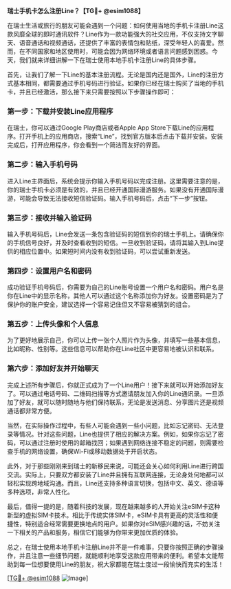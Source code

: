 **瑞士手机卡怎么注册Line？【TG💪+ @esim1088】**

在瑞士生活或旅行的朋友可能会遇到一个问题：如何使用当地的手机卡注册Line这款风靡全球的即时通讯软件？Line作为一款功能强大的社交应用，不仅支持文字聊天、语音通话和视频通话，还提供了丰富的表情包和贴纸，深受年轻人的喜爱。然而，在不同国家和地区使用时，可能会因为网络环境或者语言问题感到困惑。今天，我们就来详细讲解一下在瑞士使用本地手机卡注册Line的具体步骤。

首先，让我们了解一下Line的基本注册流程。无论是国内还是国外，Line的注册方式基本相同，都需要通过手机号码进行验证。如果你已经在瑞士购买了当地的手机卡，并且已经激活，那么接下来只需要按照以下步骤操作即可：

### 第一步：下载并安装Line应用程序

在瑞士，你可以通过Google Play商店或者Apple App Store下载Line的应用程序。打开手机上的应用商店，搜索“Line”，找到官方版本后点击下载并安装。安装完成后，打开应用程序，你会看到一个简洁而友好的界面。

### 第二步：输入手机号码

进入Line主界面后，系统会提示你输入手机号码以完成注册。这里需要注意的是，你的瑞士手机卡必须是有效的，并且已经开通国际漫游服务。如果没有开通国际漫游，可能会导致无法接收短信验证码。输入手机号码后，点击“下一步”按钮。

### 第三步：接收并输入验证码

输入手机号码后，Line会发送一条包含验证码的短信到你的瑞士手机上。请确保你的手机信号良好，并及时查看收到的短信。一旦收到验证码，请将其输入到Line提供的相应位置中。如果短时间内没有收到验证码，可以尝试重新发送。

### 第四步：设置用户名和密码

成功验证手机号码后，你需要为自己的Line账号设置一个用户名和密码。用户名是你在Line中的显示名称，其他人可以通过这个名称添加你为好友。设置密码是为了保护你的账户安全，建议选择一个容易记住但又不容易被猜到的组合。

### 第五步：上传头像和个人信息

为了更好地展示自己，你可以上传一张个人照片作为头像，并填写一些基本信息，比如昵称、性别等。这些信息可以帮助你在Line社区中更容易地被认识和联系。

### 第六步：添加好友并开始聊天

完成上述所有步骤后，你就正式成为了一个Line用户！接下来就可以开始添加好友了。可以通过电话号码、二维码扫描等方式邀请朋友加入你的Line通讯录。一旦添加了好友，就可以随时随地与他们保持联系，无论是发送消息、分享图片还是视频通话都非常方便。

当然，在实际操作过程中，有些人可能会遇到一些小问题，比如忘记密码、无法登录等情况。针对这些问题，Line也提供了相应的解决方案。例如，如果你忘记了密码，可以通过注册时使用的邮箱找回；如果遇到网络连接不稳定的问题，则需要检查手机的网络设置，确保Wi-Fi或移动数据处于开启状态。

此外，对于那些刚刚来到瑞士的新移民来说，可能还会关心如何利用Line进行跨国交流。实际上，只要双方都安装了Line并且拥有互联网连接，无论身处何地都可以轻松实现跨地域沟通。而且，Line还支持多种语言切换，包括中文、英文、德语等多种选项，非常人性化。

最后，值得一提的是，随着科技的发展，现在越来越多的人开始关注eSIM卡这种新型的虚拟SIM卡技术。相比于传统实体SIM卡，eSIM卡具有更高的灵活性和便捷性，特别适合经常需要更换地点的用户。如果你对eSIM感兴趣的话，不妨关注一下相关的产品和服务，相信它们能够为你带来更加优质的体验。

总之，在瑞士使用本地手机卡注册Line并不是一件难事，只要你按照正确的步骤操作，并且注意一些细节问题，就能顺利地享受这款应用带来的便利。希望本文能帮助到每一位想要使用Line的朋友，祝大家都能在瑞士度过一段愉快而充实的生活！

[[TG💪+ @esim1088](https://t.me/s/esim1088) ![Image](https://i.postimg.cc/4NQfJmqS/Snipaste-2025-05-13-00-14-12.png)]